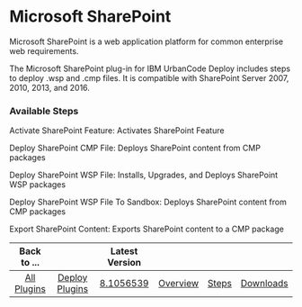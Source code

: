 
# Microsoft SharePoint

Microsoft SharePoint is a web application platform for common enterprise web requirements.

The Microsoft SharePoint plug-in for IBM UrbanCode Deploy includes steps to deploy .wsp and .cmp files. It is compatible with SharePoint Server 2007, 2010, 2013, and 2016.


### Available Steps

Activate SharePoint Feature: Activates SharePoint Feature

Deploy SharePoint CMP File: Deploys SharePoint content from CMP packages

Deploy SharePoint WSP File: Installs, Upgrades, and Deploys SharePoint WSP packages

Deploy SharePoint WSP File To Sandbox: Deploys SharePoint content from CMP packages

Export SharePoint Content: Exports SharePoint content to a CMP package



|Back to ...||Latest Version||||
| :---: | :---: | :---: | :---: | :---: | :---: |
|[All Plugins](../../index.md)|[Deploy Plugins](../README.md)|[8.1056539](https://raw.githubusercontent.com/UrbanCode/IBM-UCD-PLUGINS/main/files/Sharepoint/Sharepoint-8.1056539.zip)|[Overview](overview.md)|[Steps](steps.md)|[Downloads](downloads.md)|
